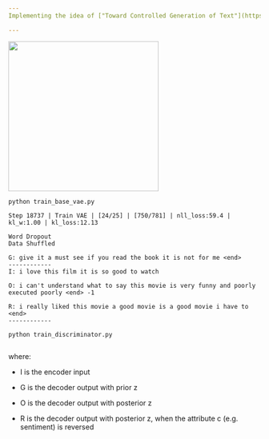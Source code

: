 ```yaml
---
Implementing the idea of ["Toward Controlled Generation of Text"](https://arxiv.org/abs/1703.00955)

---
```

<img src="https://github.com/zhedongzheng/finch/blob/master/assets/control-vae.png" height='300'>

```
python train_base_vae.py
```
```
Step 18737 | Train VAE | [24/25] | [750/781] | nll_loss:59.4 | kl_w:1.00 | kl_loss:12.13

Word Dropout
Data Shuffled

G: give it a must see if you read the book it is not for me <end>
------------
I: i love this film it is so good to watch

O: i can't understand what to say this movie is very funny and poorly executed poorly <end> -1

R: i really liked this movie a good movie is a good movie i have to <end>
------------
```
```
python train_discriminator.py
```
```

```
where:
* I is the encoder input

* G is the decoder output with prior z

* O is the decoder output with posterior z

* R is the decoder output with posterior z, when the attribute c (e.g. sentiment) is reversed
